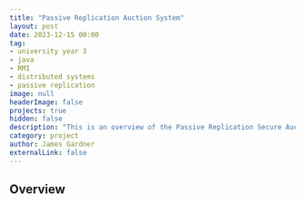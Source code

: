 ```yaml
---
title: "Passive Replication Auction System"
layout: post
date: 2023-12-15 00:00
tag:
- university year 3
- java
- RMI
- distributed systems
- passive replication
image: null
headerImage: false
projects: true
hidden: false 
description: "This is an overview of the Passive Replication Secure Auction System Java program."
category: project
author: James Gardner 
externalLink: false
---
```

## Overview
